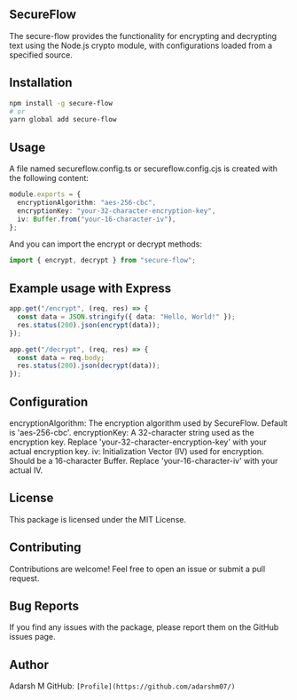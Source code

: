 ## SecureFlow

The secure-flow provides the functionality for encrypting and decrypting text using the Node.js crypto module, with configurations loaded from a specified source.

## Installation

```bash
npm install -g secure-flow
# or
yarn global add secure-flow
```

## Usage
A file named secureflow.config.ts or secureflow.config.cjs is created with the following content:

```typescript
module.exports = {
  encryptionAlgorithm: "aes-256-cbc",
  encryptionKey: "your-32-character-encryption-key",
  iv: Buffer.from("your-16-character-iv"),
};
```

And you can import the encrypt or decrypt methods:

```typescript
import { encrypt, decrypt } from "secure-flow";
```

## Example usage with Express

```typescript
app.get("/encrypt", (req, res) => {
  const data = JSON.stringify({ data: "Hello, World!" });
  res.status(200).json(encrypt(data));
});

app.get("/decrypt", (req, res) => {
  const data = req.body;
  res.status(200).json(decrypt(data));
});
```

## Configuration

encryptionAlgorithm: The encryption algorithm used by SecureFlow. Default is 'aes-256-cbc'.
encryptionKey: A 32-character string used as the encryption key. Replace 'your-32-character-encryption-key' with your actual encryption key.
iv: Initialization Vector (IV) used for encryption. Should be a 16-character Buffer. Replace 'your-16-character-iv' with your actual IV.

## License

This package is licensed under the MIT License.

## Contributing

Contributions are welcome! Feel free to open an issue or submit a pull request.

## Bug Reports

If you find any issues with the package, please report them on the GitHub issues page.

## Author

Adarsh M
GitHub: `[Profile](https://github.com/adarshm07/)`
